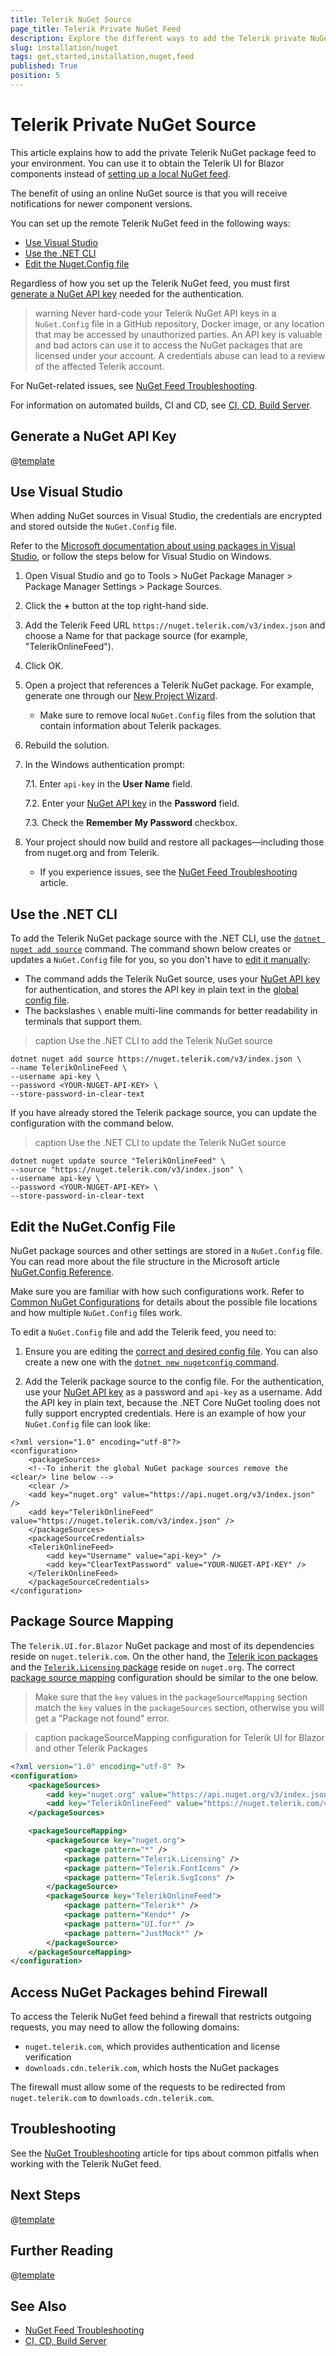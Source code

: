 ```yaml
---
title: Telerik NuGet Source
page_title: Telerik Private NuGet Feed
description: Explore the different ways to add the Telerik private NuGet feed to your system, and start using NuGet packages to install the Telerik Blazor components.
slug: installation/nuget
tags: get,started,installation,nuget,feed
published: True
position: 5
---
```


# Telerik Private NuGet Source

This article explains how to add the private Telerik NuGet package feed to your environment. You can use it to obtain the Telerik UI for Blazor components instead of [setting up a local NuGet feed](slug:installation-zip#set-up-a-local-nuget-feed-in-visual-studio).

The benefit of using an online NuGet source is that you will receive notifications for newer component versions.

You can set up the remote Telerik NuGet feed in the following ways:

* [Use Visual Studio](#use-visual-studio)
* [Use the .NET CLI](#use-the-net-cli)
* [Edit the Nuget.Config file](#edit-the-nuget-config-file)

Regardless of how you set up the Telerik NuGet feed, you must first [generate a NuGet API key](#generate-a-nuget-api-key) needed for the authentication.

>warning Never hard-code your Telerik NuGet API keys in a `NuGet.Config` file in a GitHub repository, Docker image, or any location that may be accessed by unauthorized parties. An API key is valuable and bad actors can use it to access the NuGet packages that are licensed under your account. A credentials abuse can lead to a review of the affected Telerik account.

For NuGet-related issues, see [NuGet Feed Troubleshooting](slug:troubleshooting-nuget).

For information on automated builds, CI and CD, see [CI, CD, Build Server](slug:deployment-ci-cd-build-pc).

## Generate a NuGet API Key

@[template](/_contentTemplates/common/get-started.md#generate-nuget-api-key)

## Use Visual Studio

When adding NuGet sources in Visual Studio, the credentials are encrypted and stored outside the `NuGet.Config` file.

Refer to the [Microsoft documentation about using packages in Visual Studio](https://learn.microsoft.com/en-us/nuget/consume-packages/install-use-packages-visual-studio), or follow the steps below for Visual Studio on Windows.

1. Open Visual Studio and go to Tools > NuGet Package Manager > Package Manager Settings > Package Sources.

1. Click the **+** button at the top right-hand side.

1. Add the Telerik Feed URL `https://nuget.telerik.com/v3/index.json` and choose a Name for that package source (for example, "TelerikOnlineFeed").

1. Click OK.

1. Open a project that references a Telerik NuGet package. For example, generate one through our [New Project Wizard](slug:getting-started-vs-integration-new-project).
    * Make sure to remove local `NuGet.Config` files from the solution that contain information about Telerik packages.

1. Rebuild the solution.

1. In the Windows authentication prompt:

    7.1. Enter `api-key` in the **User Name** field.

    7.2. Enter your [NuGet API key](#generate-a-nuget-api-key) in the **Password** field.

    7.3. Check the **Remember My Password** checkbox.

1. Your project should now build and restore all packages—including those from nuget.org and from Telerik.
    * If you experience issues, see the [NuGet Feed Troubleshooting](slug:troubleshooting-nuget) article.

## Use the .NET CLI

To add the Telerik NuGet package source with the .NET CLI, use the [`dotnet nuget add source`](https://learn.microsoft.com/en-us/dotnet/core/tools/dotnet-nuget-add-source) command. The command shown below creates or updates a `NuGet.Config` file for you, so you don't have to [edit it manually](#edit-the-nugetconfig-file):

* The command adds the Telerik NuGet source, uses your [NuGet API key](#generate-a-nuget-api-key) for authentication, and stores the API key in plain text in the [global config file](https://learn.microsoft.com/en-us/nuget/consume-packages/configuring-nuget-behavior#config-file-locations-and-uses).
* The backslashes `\` enable multi-line commands for better readability in terminals that support them.

>caption Use the .NET CLI to add the Telerik NuGet source

````SH.skip-repl
dotnet nuget add source https://nuget.telerik.com/v3/index.json \
--name TelerikOnlineFeed \
--username api-key \
--password <YOUR-NUGET-API-KEY> \
--store-password-in-clear-text
````

If you have already stored the Telerik package source, you can update the configuration with the command below.

>caption Use the .NET CLI to update the Telerik NuGet source

````SH.skip-repl
dotnet nuget update source "TelerikOnlineFeed" \
--source "https://nuget.telerik.com/v3/index.json" \
--username api-key \
--password <YOUR-NUGET-API-KEY> \
--store-password-in-clear-text
````

## Edit the NuGet.Config File

NuGet package sources and other settings are stored in a `NuGet.Config` file. You can read more about the file structure in the Microsoft article [NuGet.Config Reference](https://learn.microsoft.com/en-us/nuget/reference/nuget-config-file).

Make sure you are familiar with how such configurations work. Refer to [Common NuGet Configurations](https://learn.microsoft.com/en-us/nuget/consume-packages/configuring-nuget-behavior) for details about the possible file locations and how multiple `NuGet.Config` files work.

To edit a `NuGet.Config` file and add the Telerik feed, you need to:

1. Ensure you are editing the [correct and desired config file](https://learn.microsoft.com/en-us/nuget/consume-packages/configuring-nuget-behavior#config-file-locations-and-uses). You can also create a new one with the [`dotnet new nugetconfig` command](https://docs.microsoft.com/en-us/dotnet/core/tools/dotnet-new).

2. Add the Telerik package source to the config file. For the authentication, use your [NuGet API key](#generate-a-nuget-api-key) as a password and `api-key` as a username. Add the API key in plain text, because the .NET Core NuGet tooling does not fully support encrypted credentials. Here is an example of how your `NuGet.Config` file can look like:

````XML.skip-repl
<?xml version="1.0" encoding="utf-8"?>
<configuration>
    <packageSources>
    <!--To inherit the global NuGet package sources remove the <clear/> line below -->
    <clear />
    <add key="nuget.org" value="https://api.nuget.org/v3/index.json" />
    <add key="TelerikOnlineFeed" value="https://nuget.telerik.com/v3/index.json" />
    </packageSources>
    <packageSourceCredentials>
    <TelerikOnlineFeed>
        <add key="Username" value="api-key>" />
        <add key="ClearTextPassword" value="YOUR-NUGET-API-KEY" />
    </TelerikOnlineFeed>
    </packageSourceCredentials>
</configuration>
````

## Package Source Mapping

The `Telerik.UI.for.Blazor` NuGet package and most of its dependencies reside on `nuget.telerik.com`. On the other hand, the [Telerik icon packages](slug:common-features-icons) and the [`Telerik.Licensing` package](slug:installation-license-key) reside on `nuget.org`. The correct [package source mapping](https://learn.microsoft.com/en-us/nuget/consume-packages/package-source-mapping) configuration should be similar to the one below.

> Make sure that the `key` values in the `packageSourceMapping` section match the `key` values in the `packageSources` section, otherwise you will get a "Package not found" error.

>caption packageSourceMapping configuration for Telerik UI for Blazor and other Telerik Packages

<div class="skip-repl"></div>

````XML
<?xml version="1.0" encoding="utf-8" ?>
<configuration>
    <packageSources>
        <add key="nuget.org" value="https://api.nuget.org/v3/index.json" />
        <add key="TelerikOnlineFeed" value="https://nuget.telerik.com/v3/index.json" />
    </packageSources>

    <packageSourceMapping>
        <packageSource key="nuget.org">
            <package pattern="*" />
            <package pattern="Telerik.Licensing" />
            <package pattern="Telerik.FontIcons" />
            <package pattern="Telerik.SvgIcons" />
        </packageSource>
        <packageSource key="TelerikOnlineFeed">
            <package pattern="Telerik*" />
            <package pattern="Kendo*" />
            <package pattern="UI.for*" />
            <package pattern="JustMock*" />
        </packageSource>
    </packageSourceMapping>
</configuration>
````

## Access NuGet Packages behind Firewall

To access the Telerik NuGet feed behind a firewall that restricts outgoing requests, you may need to allow the following domains:

* `nuget.telerik.com`, which provides authentication and license verification
* `downloads.cdn.telerik.com`, which hosts the NuGet packages

The firewall must allow some of the requests to be redirected from `nuget.telerik.com` to `downloads.cdn.telerik.com`.

## Troubleshooting

See the [NuGet Troubleshooting](slug:troubleshooting-nuget) article for tips about common pitfalls when working with the Telerik NuGet feed.


## Next Steps

@[template](/_contentTemplates/common/get-started.md#after-install)


## Further Reading

@[template](/_contentTemplates/common/issues-and-warnings.md#nuget-security-links)


## See Also

* [NuGet Feed Troubleshooting](slug:troubleshooting-nuget)
* [CI, CD, Build Server](slug:deployment-ci-cd-build-pc)
